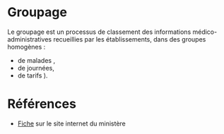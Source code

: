# Groupage
<!-- SPDX-License-Identifier: MPL-2.0 -->

Le groupage est un processus de classement des informations médico-administratives recueillies par les établissements, dans des groupes homogènes :
- de malades <link-previewer href="GHM.html" text="GHM" preview-title="GHM - Groupe homogène de malades" preview-text="Un groupe homogène de malades regroupe les prises en charge de même nature médicale et économique et constitue la catégorie élémentaire de classification en MCO. " />, 
- de journées<link-previewer href="GHJ.html" text="GHJ" preview-title="GHJ - Groupe homogène de journées" preview-text="Le groupe homogène de journées est la catégorie élémentaire de la classification médico-économique propre au PMSI en SSR. Il se fonde sur les informations médico-administratives figurant dans le résumé hebdomadaire standardisé (RHS réalisé par les établissements pour chaque patient." />, 
- de tarifs <link-previewer href="GHT.html" text="GHT" preview-title="GHT - Groupe homogène de tarifs" preview-text="Le groupe homogène de tarifs correspond aux tarifs journaliers applicables en hospitalisation à domicile (HAD. " />).

# Références

- [Fiche](https://solidarites-sante.gouv.fr/professionnels/gerer-un-etablissement-de-sante-medico-social/financement/financement-des-etablissements-de-sante-10795/financement-des-etablissements-de-sante-glossaire/article/groupage) sur le site internet du ministère
